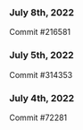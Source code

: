 ### July 8th, 2022

Commit #216581

### July 5th, 2022

Commit #314353


### July 4th, 2022

Commit #72281
